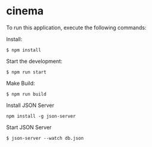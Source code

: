 # cinema
To run this application, execute the following commands:

Install:
```
$ npm install
```
Start the development:
```
$ npm run start
```  
Make Build:
```
$ npm run build
```
Install JSON Server
```
npm install -g json-server
```
Start JSON Server
```
$ json-server --watch db.json
```
